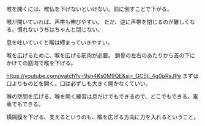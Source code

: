 喉を開くには、喉仏を下げないといけない。前に倒すことで下がる。

喉が開いていれば、声帯も伸びやすい。
ただ、逆に声帯を閉じるのが難しくなる。慣れないうちはちゃんと閉じない。

息を吐いていくと喉は締まっていきやすい。

喉を広げるために、喉を広げる筋肉が必要。
鎖骨の左右のあたりから首の下にかけての筋肉で喉を下げる。

https://youtube.com/watch?v=9sh4Ks0M9QE&si=_GC5tj_4g0pRsJPe
まずは口よりものどを開く。口は必ずしも大きく開かなくていい。

喉の空間を広げる、喉を開く練習は息だけでもできるので、どこでもできる。電車でもできる。

横隔膜を下げる、支えるというのも、喉を広げる方向に力を入れるということ。
